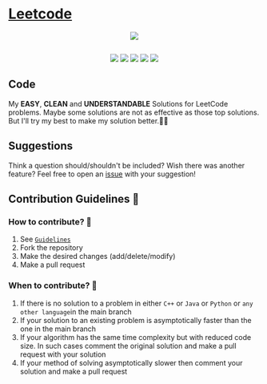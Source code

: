 # [Leetcode](https://leetcode.com/problemset/all/)

<p align="center">
  <img src="https://assets.leetcode.com/static_assets/public/webpack_bundles/images/logo-dark.e99485d9b.svg">
</p>

<p align="center">
<p align="center">
  <img src="https://img.shields.io/badge/update-weekly-green.svg" alt="">
  <!-- <img src="https://badgen.net/badgesize/normal/amio/emoji.json/master/emoji-compact.json" alt=""> -->
  <!-- <img src="https://img.shields.io/badge/progress-1835%20%2F%201835-ff69b4.svg"alt=""> -->
  <!-- <img src="https://badgen.net/github/watchers/micromatch/micromatch" alt=""> --> 
</p>
    <p align="center">
        <img src="https://img.shields.io/badge/language-black.svg" alt=""> <br>
        <img src="https://badgen.net/badge/Code/C++/blue?icon=https://raw.githubusercontent.com/devicons/devicon/master/icons/cplusplus/cplusplus-original.svg&labelColor=cyan&label">
        <img src="https://badgen.net/badge/Code/Java/blue?icon=https://raw.githubusercontent.com/devicons/devicon/master/icons/java/java-original.svg&labelColor=cyan&label">
        <img src="https://badgen.net/badge/Code/Python/blue?icon=https://raw.githubusercontent.com/devicons/devicon/master/icons/python/python-original.svg&labelColor=cyan&label">
        <img src="https://badgen.net/badge/Code/Kotlin/blue?icon=https://raw.githubusercontent.com/devicons/devicon/master/icons/kotlin/kotlin-original.svg&labelColor=cyan&label">
        <img src="https://badgen.net/badge/Code/JavaScript/blue?icon=https://raw.githubusercontent.com/devicons/devicon/master/icons/javascript/javascript-original.svg&labelColor=cyan&label">
    </p>
</p>

## Code

My **EASY**, **CLEAN** and **UNDERSTANDABLE** Solutions for LeetCode problems. Maybe some solutions are not as effective
as those top solutions. But I'll try my best to make my solution better.🙂🙂


## Suggestions

Think a question should/shouldn't be included? Wish there was another feature?
Feel free to open an [issue](https://github.com/Md-Shamim-Ahmmed/LeetCode-Problem-Solution/issues) with your suggestion!

## Contribution Guidelines :page_with_curl:
### How to contribute? :eyes:
1. See [```Guidelines```](https://github.com/md-shamim-ahmad/LeetCode-Problem-Solution/blob/main/Contribution%20Guidlines/How%20to%20Add%20a%20new%20Solution%20Code.md)
2. Fork the repository
4. Make the desired changes (add/delete/modify)
5. Make a pull request

### When to contribute? :eyes:
1. If there is no solution to a problem in either `C++` or `Java` or `Python` or `any other language`in the main branch
2. If your solution to an existing problem is asymptotically faster than the one in the main branch
3. If your algorithm has the same time complexity but with reduced code size. In such cases comment the original
solution and make a pull request with your solution
4. If your method of solving asymptotically slower then comment your solution and make a pull request

<!-- ### Contributors

 <a href="https://github.com/Md-Shamim-Ahmmed/LeetCode-Problem-Solution/contributors">
  <img src="https://contrib.rocks/image?repo=Md-Shamim-Ahmmed/LeetCode-Problem-Solution" />
</a> -->
